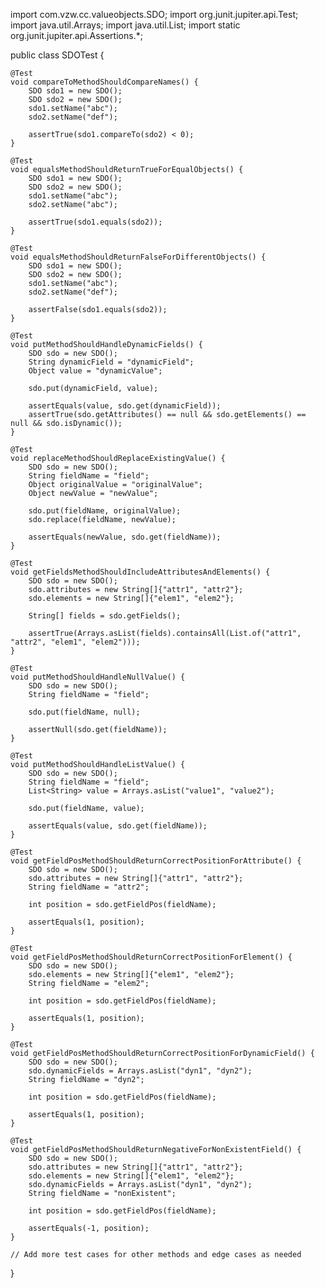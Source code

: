 import com.vzw.cc.valueobjects.SDO;
import org.junit.jupiter.api.Test;
import java.util.Arrays;
import java.util.List;
import static org.junit.jupiter.api.Assertions.*;

public class SDOTest {

    @Test
    void compareToMethodShouldCompareNames() {
        SDO sdo1 = new SDO();
        SDO sdo2 = new SDO();
        sdo1.setName("abc");
        sdo2.setName("def");

        assertTrue(sdo1.compareTo(sdo2) < 0);
    }

    @Test
    void equalsMethodShouldReturnTrueForEqualObjects() {
        SDO sdo1 = new SDO();
        SDO sdo2 = new SDO();
        sdo1.setName("abc");
        sdo2.setName("abc");

        assertTrue(sdo1.equals(sdo2));
    }

    @Test
    void equalsMethodShouldReturnFalseForDifferentObjects() {
        SDO sdo1 = new SDO();
        SDO sdo2 = new SDO();
        sdo1.setName("abc");
        sdo2.setName("def");

        assertFalse(sdo1.equals(sdo2));
    }

    @Test
    void putMethodShouldHandleDynamicFields() {
        SDO sdo = new SDO();
        String dynamicField = "dynamicField";
        Object value = "dynamicValue";

        sdo.put(dynamicField, value);

        assertEquals(value, sdo.get(dynamicField));
        assertTrue(sdo.getAttributes() == null && sdo.getElements() == null && sdo.isDynamic());
    }

    @Test
    void replaceMethodShouldReplaceExistingValue() {
        SDO sdo = new SDO();
        String fieldName = "field";
        Object originalValue = "originalValue";
        Object newValue = "newValue";

        sdo.put(fieldName, originalValue);
        sdo.replace(fieldName, newValue);

        assertEquals(newValue, sdo.get(fieldName));
    }

    @Test
    void getFieldsMethodShouldIncludeAttributesAndElements() {
        SDO sdo = new SDO();
        sdo.attributes = new String[]{"attr1", "attr2"};
        sdo.elements = new String[]{"elem1", "elem2"};

        String[] fields = sdo.getFields();

        assertTrue(Arrays.asList(fields).containsAll(List.of("attr1", "attr2", "elem1", "elem2")));
    }

    @Test
    void putMethodShouldHandleNullValue() {
        SDO sdo = new SDO();
        String fieldName = "field";

        sdo.put(fieldName, null);

        assertNull(sdo.get(fieldName));
    }

    @Test
    void putMethodShouldHandleListValue() {
        SDO sdo = new SDO();
        String fieldName = "field";
        List<String> value = Arrays.asList("value1", "value2");

        sdo.put(fieldName, value);

        assertEquals(value, sdo.get(fieldName));
    }

    @Test
    void getFieldPosMethodShouldReturnCorrectPositionForAttribute() {
        SDO sdo = new SDO();
        sdo.attributes = new String[]{"attr1", "attr2"};
        String fieldName = "attr2";

        int position = sdo.getFieldPos(fieldName);

        assertEquals(1, position);
    }

    @Test
    void getFieldPosMethodShouldReturnCorrectPositionForElement() {
        SDO sdo = new SDO();
        sdo.elements = new String[]{"elem1", "elem2"};
        String fieldName = "elem2";

        int position = sdo.getFieldPos(fieldName);

        assertEquals(1, position);
    }

    @Test
    void getFieldPosMethodShouldReturnCorrectPositionForDynamicField() {
        SDO sdo = new SDO();
        sdo.dynamicFields = Arrays.asList("dyn1", "dyn2");
        String fieldName = "dyn2";

        int position = sdo.getFieldPos(fieldName);

        assertEquals(1, position);
    }

    @Test
    void getFieldPosMethodShouldReturnNegativeForNonExistentField() {
        SDO sdo = new SDO();
        sdo.attributes = new String[]{"attr1", "attr2"};
        sdo.elements = new String[]{"elem1", "elem2"};
        sdo.dynamicFields = Arrays.asList("dyn1", "dyn2");
        String fieldName = "nonExistent";

        int position = sdo.getFieldPos(fieldName);

        assertEquals(-1, position);
    }

    // Add more test cases for other methods and edge cases as needed
}
